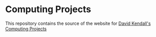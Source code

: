 # Computing Projects

This repository contains the source of the website for
<a href="http://hesabu.net/dk0/projects/">David Kendall's Computing Projects</a>
